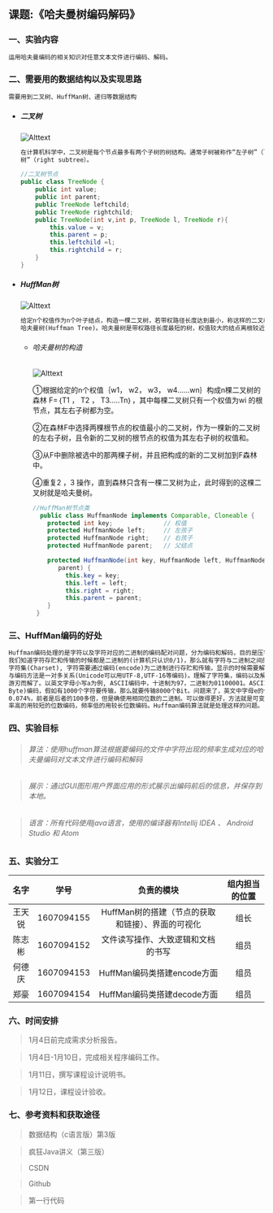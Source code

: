 ## 课题:《哈夫曼树编码解码》

### 一、实验内容

  ```txt
  运用哈夫曼编码的相关知识对任意文本文件进行编码、解码。
  ```

### 二、需要用的数据结构以及实现思路

  ```txt
  需要用到二叉树、HuffMan树、递归等数据结构
  ```
* ##### 二叉树

  ![Alttext](https://gss2.bdstatic.com/9fo3dSag_xI4khGkpoWK1HF6hhy/baike/c0%3Dbaike80%2C5%2C5%2C80%2C26/sign=4c929ad3fe1f4134f43a0d2c4476feaf/b999a9014c086e06f719387b01087bf40ad1cb49.jpg)

  ```txt
  在计算机科学中，二叉树是每个节点最多有两个子树的树结构。通常子树被称作“左子树”（left subtree）和“右子
  树”（right subtree）。
  ```

  ```java
  //二叉树节点
  public class TreeNode {
      public int value;
      public int parent;
      public TreeNode leftchild;
      public TreeNode rightchild;
      public TreeNode(int v,int p, TreeNode l, TreeNode r){
          this.value = v;
          this.parent = p;
          this.leftchild =l;
          this.rightchild = r;
      }
  }
  ```

* ##### HuffMan树

  ![Alttext](https://gss1.bdstatic.com/9vo3dSag_xI4khGkpoWK1HF6hhy/baike/c0%3Dbaike92%2C5%2C5%2C92%2C30/sign=5adc683524dda3cc1fe9b07260805264/5366d0160924ab1886c1109d3ffae6cd7a890b40.jpg)

  ```txt
  给定n个权值作为n个叶子结点，构造一棵二叉树，若带权路径长度达到最小，称这样的二叉树为最优二叉树，也称为
  哈夫曼树(Huffman Tree)。哈夫曼树是带权路径长度最短的树，权值较大的结点离根较近
  ```
  * ###### 哈夫曼树的构造

    ![Alttext](http://see.xidian.edu.cn/cpp/uploads/allimg/120223/1-120223213KW27.jpg)

    ①根据给定的n个权值｛w1， w2， w3， w4......wn｝构成n棵二叉树的森林 F=｛T1 ， T2 ， T3.....Tn｝，其中每棵二叉树只有一个权值为wi 的根节点，其左右子树都为空。

    ②在森林F中选择两棵根节点的权值最小的二叉树，作为一棵新的二叉树的左右子树，且令新的二叉树的根节点的权值为其左右子树的权值和。

    ③从F中删除被选中的那两棵子树，并且把构成的新的二叉树加到F森林中。

    ④重复2 ，3 操作，直到森林只含有一棵二叉树为止，此时得到的这棵二叉树就是哈夫曼树。

    ```java
    //HuffMan树节点类
      public class HuffmanNode implements Comparable, Cloneable {
        protected int key;              // 权值
        protected HuffmanNode left;     // 左孩子
        protected HuffmanNode right;    // 右孩子
        protected HuffmanNode parent;   // 父结点

        protected HuffmanNode(int key, HuffmanNode left, HuffmanNode right, HuffmanNode
           parent) {
             this.key = key;
             this.left = left;
             this.right = right;
             this.parent = parent;
        }
     }
    ```

### 三、HuffMan编码的好处
```txt
Huffman编码处理的是字符以及字符对应的二进制的编码配对问题，分为编码和解码，目的是压字符对应的二进制数据长度。
我们知道字符存贮和传输的时候都是二进制的(计算机只认识0/1)，那么就有字符与二进制之间的mapping关系。字符属于
字符集(Charset), 字符需要通过编码(encode)为二进制进行存贮和传输，显示的时候需要解码(decode)回字符，字符集
与编码方法是一对多关系(Unicode可以用UTF-8,UTF-16等编码)。理解了字符集，编码以及解码，满天飞的乱码问题也就
游刃而解了。以英文字母小写a为例, ASCII编码中，十进制为97，二进制为01100001。ASCII的每一个字符都用8个Bit(1
Byte)编码，假如有1000个字符要传输，那么就要传输8000个Bit。问题来了，英文中字母e的使用频率为12.702%，而z为
0.074%，前者是后者的100多倍，但是确使用相同位数的二进制。可以做得更好，方法就是可变长度编码，指导原则就是频
率高的用较短的位数编码，频率低的用较长位数编码。Huffman编码算法就是处理这样的问题。
```

### 四、实验目标

>  ###### 算法：使用huffman算法根据要编码的文件中字符出现的频率生成对应的哈夫曼编码对文本文件进行编码和解码

>  ###### 展示：通过GUI图形用户界面应用的形式展示出编码前后的信息，并保存到本地。

> ###### 语言：所有代码使用java语言，使用的编译器有Intellij IDEA 、 Android Studio 和 Atom

### 五、实验分工

|  名字  |     学号     | 负责的模块 | 组内担当的位置 |
| :--: | :--------: | :---: | :-----: |
| 王天锐  | 1607094155 |  HuffMan树的搭建（节点的获取和链接）、界面的可视化   |   组长    |
| 陈志彬  | 1607094152 |  文件读写操作、大致逻辑和文档的书写   |   组员    |
| 何德庆  | 1607094153 | HuffMan编码类搭建encode方面  |   组员    |
|  郑豪  | 1607094154 |  HuffMan编码类搭建decode方面   |   组员    |

### 六、时间安排

>1月4日前完成需求分析报告。

>1月4日-1月10日，完成相关程序编码工作。

>1月11日，撰写课程设计说明书。

>1月12日，课程设计验收。

### 七、参考资料和获取途径

>数据结构（c语言版）第3版

>疯狂Java讲义（第三版）

>CSDN

>Github

>第一行代码
